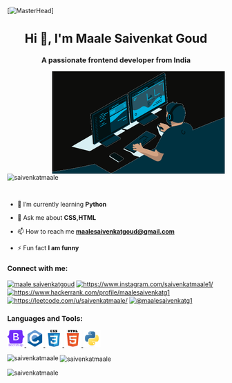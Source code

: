 [![MasterHead](https://cdn.dribbble.com/users/1708950/screenshots/4188877/developer_med.gif)]
<h1 align="center">Hi 👋, I'm Maale Saivenkat Goud</h1>
<h3 align="center">A passionate frontend developer from India</h3>
<img align="right" alt="Coding" width="400" src="https://raw.githubusercontent.com/Potential17/Potential17/master/user%20(2).gif">

<p align="left"> <img src="https://komarev.com/ghpvc/?username=saivenkatmaale&label=Profile%20views&color=0e75b6&style=flat" alt="saivenkatmaale" /> </p>

<p align="left"> <a href="https://twitter.com/" target="blank"><img src="https://img.shields.io/twitter/follow/?logo=twitter&style=for-the-badge" alt="" /></a> </p>

- 🌱 I’m currently learning **Python**

- 💬 Ask me about **CSS,HTML**

- 📫 How to reach me **maalesaivenkatgoud@gmail.com**

- ⚡ Fun fact **I am funny**

<h3 align="left">Connect with me:</h3>
<p align="left">
<a href="https://linkedin.com/in/maale saivenkatgoud" target="blank"><img align="center" src="https://raw.githubusercontent.com/rahuldkjain/github-profile-readme-generator/master/src/images/icons/Social/linked-in-alt.svg" alt="maale saivenkatgoud" height="30" width="40" /></a>
<a href="https://instagram.com/https://www.instagram.com/saivenkatmaale1/" target="blank"><img align="center" src="https://raw.githubusercontent.com/rahuldkjain/github-profile-readme-generator/master/src/images/icons/Social/instagram.svg" alt="https://www.instagram.com/saivenkatmaale1/" height="30" width="40" /></a>
<a href="https://www.hackerrank.com/https://www.hackerrank.com/profile/maalesaivenkatg1" target="blank"><img align="center" src="https://raw.githubusercontent.com/rahuldkjain/github-profile-readme-generator/master/src/images/icons/Social/hackerrank.svg" alt="https://www.hackerrank.com/profile/maalesaivenkatg1" height="30" width="40" /></a>
<a href="https://www.leetcode.com/https://leetcode.com/u/saivenkatmaale/" target="blank"><img align="center" src="https://raw.githubusercontent.com/rahuldkjain/github-profile-readme-generator/master/src/images/icons/Social/leet-code.svg" alt="https://leetcode.com/u/saivenkatmaale/" height="30" width="40" /></a>
<a href="https://www.hackerearth.com/@maalesaivenkatg1" target="blank"><img align="center" src="https://raw.githubusercontent.com/rahuldkjain/github-profile-readme-generator/master/src/images/icons/Social/hackerearth.svg" alt="@maalesaivenkatg1" height="30" width="40" /></a>
</p>

<h3 align="left">Languages and Tools:</h3>
<p align="left"> <a href="https://getbootstrap.com" target="_blank" rel="noreferrer"> <img src="https://raw.githubusercontent.com/devicons/devicon/master/icons/bootstrap/bootstrap-plain-wordmark.svg" alt="bootstrap" width="40" height="40"/> </a> <a href="https://www.cprogramming.com/" target="_blank" rel="noreferrer"> <img src="https://raw.githubusercontent.com/devicons/devicon/master/icons/c/c-original.svg" alt="c" width="40" height="40"/> </a> <a href="https://www.w3schools.com/css/" target="_blank" rel="noreferrer"> <img src="https://raw.githubusercontent.com/devicons/devicon/master/icons/css3/css3-original-wordmark.svg" alt="css3" width="40" height="40"/> </a> <a href="https://www.w3.org/html/" target="_blank" rel="noreferrer"> <img src="https://raw.githubusercontent.com/devicons/devicon/master/icons/html5/html5-original-wordmark.svg" alt="html5" width="40" height="40"/> </a> <a href="https://www.python.org" target="_blank" rel="noreferrer"> <img src="https://raw.githubusercontent.com/devicons/devicon/master/icons/python/python-original.svg" alt="python" width="40" height="40"/> </a> </p>

<p><img align="left" src="https://github-readme-stats.vercel.app/api/top-langs?username=saivenkatmaale&show_icons=true&locale=en&layout=compact" alt="saivenkatmaale" /></p>

<p>&nbsp;<img align="center" src="https://github-readme-stats.vercel.app/api?username=saivenkatmaale&show_icons=true&locale=en" alt="saivenkatmaale" /></p>

<p><img align="center" src="https://github-readme-streak-stats.herokuapp.com/?user=saivenkatmaale&" alt="saivenkatmaale" /></p>
